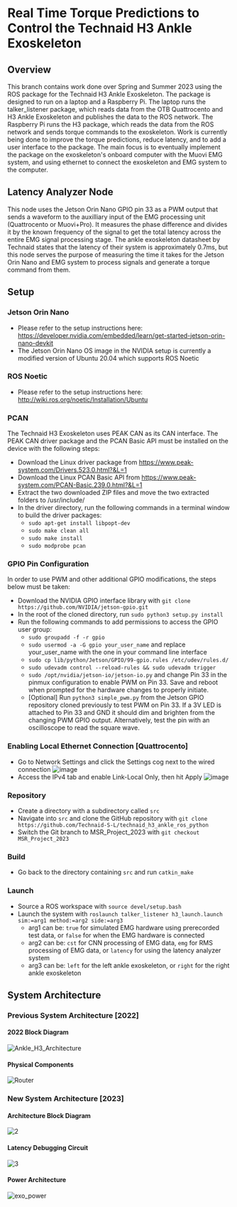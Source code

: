 # Real Time Torque Predictions to Control the Technaid H3 Ankle Exoskeleton 

## Overview

This branch contains work done over Spring and Summer 2023 using the ROS package for the Technaid H3 Ankle Exoskeleton. The package is designed to run on a laptop and a Raspberry Pi. The laptop runs the talker_listener package, which reads data from the OTB Quattrocento and H3 Ankle Exoskeleton and publishes the data to the ROS network. The Raspberry Pi runs the H3 package, which reads the data from the ROS network and sends torque commands to the exoskeleton. Work is currently being done to improve the torque predictions, reduce latency, and to add a user interface to the package. The main focus is to eventually implement the package on the exoskeleton's onboard computer with the Muovi EMG system, and using ethernet to connect the exoskeleton and EMG system to the computer.

## Latency Analyzer Node
This node uses the Jetson Orin Nano GPIO pin 33 as a PWM output that sends a waveform to the auxilliary input of the EMG processing unit (Quattrocento or Muovi+Pro). It measures the phase difference and divides it by the known frequency of the signal to get the total latency across the entire EMG signal processing stage. The ankle exoskeleton datasheet by Technaid states that the latency of their system is approximately 0.7ms, but this node serves the purpose of measuring the time it takes for the Jetson Orin Nano and EMG system to process signals and generate a torque command from them.

## Setup
### Jetson Orin Nano
- Please refer to the setup instructions here: https://developer.nvidia.com/embedded/learn/get-started-jetson-orin-nano-devkit
- The Jetson Orin Nano OS image in the NVIDIA setup is currently a modified version of Ubuntu 20.04 which supports ROS Noetic

### ROS Noetic
- Please refer to the setup instructions here: http://wiki.ros.org/noetic/Installation/Ubuntu

### PCAN
The Technaid H3 Exoskeleton uses PEAK CAN as its CAN interface. The PEAK CAN driver package and the PCAN Basic API must be installed on the device with the following steps:
- Download the Linux driver package from https://www.peak-system.com/Drivers.523.0.html?&L=1
- Download the Linux PCAN Basic API from https://www.peak-system.com/PCAN-Basic.239.0.html?&L=1
- Extract the two downloaded ZIP files and move the two extracted folders to /usr/include/
- In the driver directory, run the following commands in a terminal window to build the driver packages:
  - ```sudo apt-get install libpopt-dev```
  - ```sudo make clean all```
  - ```sudo make install```
  - ```sudo modprobe pcan```

### GPIO Pin Configuration
In order to use PWM and other additional GPIO modifications, the steps below must be taken:
- Download the NVIDIA GPIO interface library with `git clone https://github.com/NVIDIA/jetson-gpio.git`
- In the root of the cloned directory, run `sudo python3 setup.py install`
- Run the following commands to add permissions to access the GPIO user group:
  - `sudo groupadd -f -r gpio`
  - `sudo usermod -a -G gpio your_user_name` and replace your_user_name with the one in your command line interface
  - `sudo cp lib/python/Jetson/GPIO/99-gpio.rules /etc/udev/rules.d/`
  - `sudo udevadm control --reload-rules && sudo udevadm trigger`
  - `sudo /opt/nvidia/jetson-io/jetson-io.py` and change Pin 33 in the pinmux configuration to enable PWM on Pin 33. Save and reboot when prompted for the hardware changes to properly initiate.
  - [Optional] Run `python3 simple_pwm.py` from the Jetson GPIO repository cloned previously to test PWM on Pin 33. If a 3V LED is attached to Pin 33 and GND it should dim and brighten from the changing PWM GPIO output. Alternatively, test the pin with an oscilloscope to read the square wave.

### Enabling Local Ethernet Connection [Quattrocento]
- Go to Network Settings and click the Settings cog next to the wired connection
![image](https://github.com/Technaid-S-L/technaid_h3_ankle_ros_python/assets/129555676/06c2e7d8-c9d6-4c1e-af8d-c4f1bb2bb229)
- Access the IPv4 tab and enable Link-Local Only, then hit Apply
![image](https://github.com/Technaid-S-L/technaid_h3_ankle_ros_python/assets/129555676/8e9aafcb-7f32-4bde-a696-5cb6eadc8b61)


###  Repository
- Create a directory with a subdirectory called ```src```
- Navigate into ```src``` and clone the GitHub repository with ```git clone https://github.com/Technaid-S-L/technaid_h3_ankle_ros_python```
- Switch the Git branch to MSR_Project_2023 with ```git checkout MSR_Project_2023```

### Build
- Go back to the directory containing ```src``` and run ```catkin_make```

### Launch
- Source a ROS workspace with ```source devel/setup.bash```
- Launch the system with ```roslaunch talker_listener h3_launch.launch sim:=arg1 method:=arg2 side:=arg3```
  - arg1 can be: ```true``` for simulated EMG hardware using prerecorded test data, or ```false``` for when the EMG hardware is connected
  - arg2 can be: ```cst``` for CNN processing of EMG data, ```emg``` for RMS processing of EMG data, or ```latency``` for using the latency analyzer system
  - arg3 can be: ```left``` for the left ankle exoskeleton, or ```right``` for the right ankle exoskeleton

## System Architecture

### Previous System Architecture [2022]
#### 2022 Block Diagram
![Ankle_H3_Architecture](https://github.com/Technaid-S-L/technaid_h3_ankle_ros_python/assets/113081373/0e073ecc-cda5-4430-9385-55306924cff4)
#### Physical Components
![Router](https://user-images.githubusercontent.com/113081373/235329612-d5902e09-958b-4029-939b-f378cc29b74d.png)

### New System Architecture [2023]
#### Architecture Block Diagram
![2](https://github.com/Technaid-S-L/technaid_h3_ankle_ros_python/assets/113081373/f5318645-71ee-4055-bbe1-ec8127fc091b)
#### Latency Debugging Circuit
![3](https://github.com/Technaid-S-L/technaid_h3_ankle_ros_python/assets/113081373/55c1f7ca-96dd-4099-8f54-fb197453ab6c)
#### Power Architecture
![exo_power](https://github.com/Technaid-S-L/technaid_h3_ankle_ros_python/assets/113081373/665022e3-4449-47c9-a03d-fe992bb653dc)

